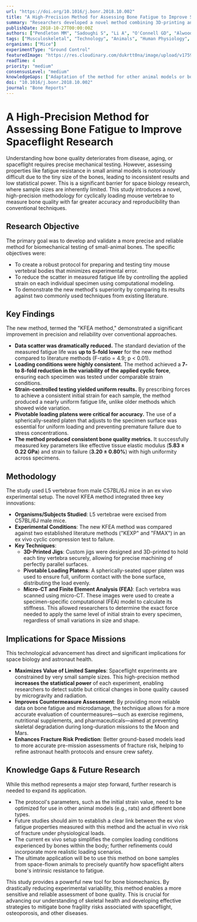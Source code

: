 ```yaml
---
url: "https://doi.org/10.1016/j.bonr.2018.10.002"
title: "A High-Precision Method for Assessing Bone Fatigue to Improve Spaceflight Research"
summary: "Researchers developed a novel method combining 3D-printing and computational modeling to test bone fatigue in mice with unprecedented precision. This technique reduces experimental data scatter by up to 5-fold, enhancing the statistical power of studies with small sample sizes, such as those conducted in space."
publishDate: 2018-10-27T00:00:00Z
authors: ["Pendleton MM", "Sadoughi S", "Li A", "O'Connell GD", "Alwood JS", "Keaveny TM"]
tags: ["Musculoskeletal", "Technology", "Animals", "Human Physiology", "Microgravity"]
organisms: ["Mice"]
experimentType: "Ground Control"
featuredImage: "https://res.cloudinary.com/dukrtt0na/image/upload/v1759624134/laavxn2vjrglup11pt6w.jpg"
readTime: 4
priority: "medium"
consensusLevel: "medium"
knowledgeGaps: ["Adaptation of the method for other animal models or bone types", "Correlation between ex vivo fatigue properties and in vivo fracture risk", "Refinement of models to better mimic complex physiological loading", "Application to space-flown samples to isolate fatigue resistance changes"]
doi: "10.1016/j.bonr.2018.10.002"
journal: "Bone Reports"
---
```


# A High-Precision Method for Assessing Bone Fatigue to Improve Spaceflight Research

Understanding how bone quality deteriorates from disease, aging, or spaceflight requires precise mechanical testing. However, assessing properties like fatigue resistance in small animal models is notoriously difficult due to the tiny size of the bones, leading to inconsistent results and low statistical power. This is a significant barrier for space biology research, where sample sizes are inherently limited. This study introduces a novel, high-precision methodology for cyclically loading mouse vertebrae to measure bone quality with far greater accuracy and reproducibility than conventional techniques.

## Research Objective

The primary goal was to develop and validate a more precise and reliable method for biomechanical testing of small-animal bones. The specific objectives were:
- To create a robust protocol for preparing and testing tiny mouse vertebral bodies that minimizes experimental error.
- To reduce the scatter in measured fatigue life by controlling the applied strain on each individual specimen using computational modeling.
- To demonstrate the new method's superiority by comparing its results against two commonly used techniques from existing literature.

## Key Findings

The new method, termed the "KFEA method," demonstrated a significant improvement in precision and reliability over conventional approaches.
- **Data scatter was dramatically reduced.** The standard deviation of the measured fatigue life was **up to 5-fold lower** for the new method compared to literature methods (F-ratio = 4.9; p < 0.01).
- **Loading conditions were highly consistent.** The method achieved a **7- to 8-fold reduction in the variability of the applied cyclic force**, ensuring each specimen was tested under comparable strain conditions.
- **Strain-controlled testing yielded uniform results.** By prescribing forces to achieve a consistent initial strain for each sample, the method produced a nearly uniform fatigue life, unlike older methods which showed wide variation.
- **Pivotable loading platens were critical for accuracy.** The use of a spherically-seated platen that adjusts to the specimen surface was essential for uniform loading and preventing premature failure due to stress concentrations.
- **The method produced consistent bone quality metrics.** It successfully measured key parameters like effective tissue elastic modulus (**5.83 ± 0.22 GPa**) and strain to failure (**3.20 ± 0.80%**) with high uniformity across specimens.

## Methodology

The study used L5 vertebrae from male C57BL/6J mice in an ex vivo experimental setup. The novel KFEA method integrated three key innovations:
- **Organisms/Subjects Studied**: L5 vertebrae were excised from C57BL/6J male mice.
- **Experimental Conditions**: The new KFEA method was compared against two established literature methods ("KEXP" and "FMAX") in an ex vivo cyclic compression test to failure.
- **Key Techniques**:
    - **3D-Printed Jigs**: Custom jigs were designed and 3D-printed to hold each tiny vertebra securely, allowing for precise machining of perfectly parallel surfaces.
    - **Pivotable Loading Platens**: A spherically-seated upper platen was used to ensure full, uniform contact with the bone surface, distributing the load evenly.
    - **Micro-CT and Finite Element Analysis (FEA)**: Each vertebra was scanned using micro-CT. These images were used to create a specimen-specific computational (FEA) model to calculate its stiffness. This allowed researchers to determine the exact force needed to apply the same level of initial strain to every specimen, regardless of small variations in size and shape.

## Implications for Space Missions

This technological advancement has direct and significant implications for space biology and astronaut health.
- **Maximizes Value of Limited Samples**: Spaceflight experiments are constrained by very small sample sizes. This high-precision method **increases the statistical power** of each experiment, enabling researchers to detect subtle but critical changes in bone quality caused by microgravity and radiation.
- **Improves Countermeasure Assessment**: By providing more reliable data on bone fatigue and microdamage, the technique allows for a more accurate evaluation of countermeasures—such as exercise regimens, nutritional supplements, and pharmaceuticals—aimed at preventing skeletal degradation during long-duration missions to the Moon and Mars.
- **Enhances Fracture Risk Prediction**: Better ground-based models lead to more accurate pre-mission assessments of fracture risk, helping to refine astronaut health protocols and ensure crew safety.

## Knowledge Gaps & Future Research

While this method represents a major step forward, further research is needed to expand its application.
- The protocol's parameters, such as the initial strain value, need to be optimized for use in other animal models (e.g., rats) and different bone types.
- Future studies should aim to establish a clear link between the ex vivo fatigue properties measured with this method and the actual in vivo risk of fracture under physiological loads.
- The current ex vivo setup simplifies the complex loading conditions experienced by bones within the body; further refinements could incorporate more realistic loading scenarios.
- The ultimate application will be to use this method on bone samples from space-flown animals to precisely quantify how spaceflight alters bone's intrinsic resistance to fatigue.

This study provides a powerful new tool for bone biomechanics. By drastically reducing experimental variability, this method enables a more sensitive and reliable assessment of bone quality. This is crucial for advancing our understanding of skeletal health and developing effective strategies to mitigate bone fragility risks associated with spaceflight, osteoporosis, and other diseases.
